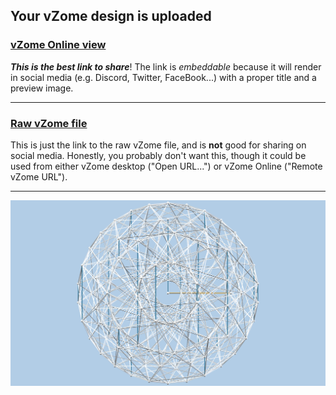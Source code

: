## Your vZome design is uploaded

### [vZome Online view][embed]

***This is the best link to share***!  The link is *embeddable* because it will render in social media (e.g. Discord, Twitter, FaceBook...) with a proper title and a preview image.

---

### [Raw vZome file][raw]

This is just the link to the raw vZome file, and is **not** good for
sharing on social media.
Honestly, you probably don't want this, though it could be used from either
vZome desktop ("Open URL...") or vZome Online ("Remote vZome URL").

---

![Image](<600cell-vanOss-obtuse.png>)


[embed]: <https://vzome.com/app/embed.py?url=https://raw.githubusercontent.com/vorth/vzome-sharing/main/2021/07/08/10-22-34-600cell-vanOss-obtuse/600cell-vanOss-obtuse.vZome>
[raw]: <https://raw.githubusercontent.com/vorth/vzome-sharing/main/2021/07/08/10-22-34-600cell-vanOss-obtuse/600cell-vanOss-obtuse.vZome>
